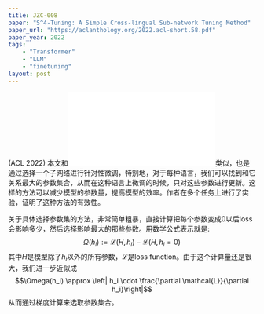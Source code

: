 ```yaml
---
title: JZC-008
paper: "S^4-Tuning: A Simple Cross-lingual Sub-network Tuning Method"
paper_url: "https://aclanthology.org/2022.acl-short.58.pdf" 
paper_year: 2022
tags: 
    - "Transformer"
    - "LLM"
    - "finetuning"
layout: post
---
```

(ACL 2022)
本文和![JZC-007](/_posts/2025-03-28-JZC007.md)类似，也是通过选择一个子网络进行针对性微调，特别地，对于每种语言，我们可以找到和它关系最大的参数集合，从而在这种语言上微调的时候，只对这些参数进行更新。这样的方法可以减少模型的参数量，提高模型的效率。作者在多个任务上进行了实验，证明了这种方法的有效性。

关于具体选择参数集的方法，非常简单粗暴，直接计算把每个参数变成0以后loss会影响多少，然后选择影响最大的那些参数。用数学公式表示就是:
$$\Omega(h_i) := \mathcal{L}(H, h_i) - \mathcal{L}(H, h_i = 0)$$
其中$H$是模型除了$h_i$以外的所有参数，$\mathcal{L}$是loss function。由于这个计算量还是很大，我们进一步近似成
$$\Omega(h_i) \approx \left| h_i \cdot \frac{\partial \mathcal{L}}{\partial h_i}\right|$$
从而通过梯度计算来选取参数集合。